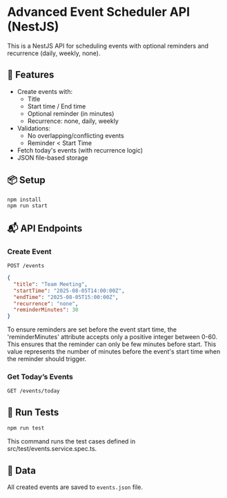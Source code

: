 # Advanced Event Scheduler API (NestJS)

This is a NestJS API for scheduling events with optional reminders and recurrence (daily, weekly, none).

## 🚀 Features

- Create events with:
  - Title
  - Start time / End time
  - Optional reminder (in minutes)
  - Recurrence: none, daily, weekly
- Validations:
  - No overlapping/conflicting events
  - Reminder < Start Time
- Fetch today's events (with recurrence logic)
- JSON file-based storage

## 📦 Setup

```bash
npm install
npm run start
```

## 📬 API Endpoints

### Create Event

`POST /events`

```json
{
  "title": "Team Meeting",
  "startTime": "2025-08-05T14:00:00Z",
  "endTime": "2025-08-05T15:00:00Z",
  "recurrence": "none",
  "reminderMinutes": 30
}
```
To ensure reminders are set before the event start time, the 'reminderMinutes' attribute accepts
only a positive integer between 0-60. This ensures that the reminder can only be few minutes before start.
This value represents the number of minutes before the event's start time when the reminder should trigger.

### Get Today’s Events

`GET /events/today`

## 🧪 Run Tests

```bash
npm run test
```
This command runs the test cases defined in src/test/events.service.spec.ts.

## 📁 Data

All created events are saved to `events.json` file.
